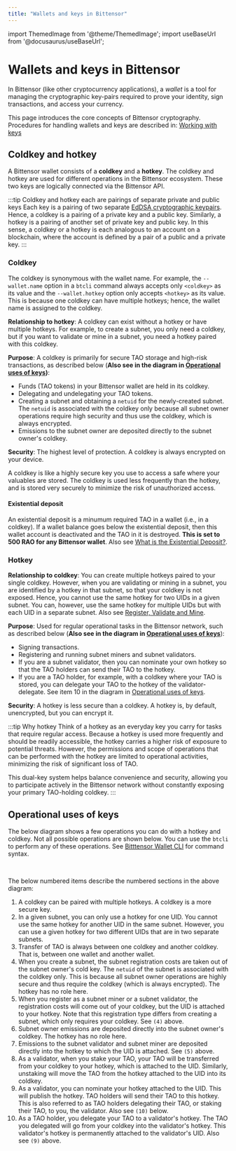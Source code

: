```yaml
---
title: "Wallets and keys in Bittensor"
---
```

import ThemedImage from '@theme/ThemedImage';
import useBaseUrl from '@docusaurus/useBaseUrl';

# Wallets and keys in Bittensor

In Bittensor (like other cryptocurrency applications), a *wallet* is a tool for managing the cryptographic key-pairs required to prove your identity, sign transactions, and access your currency.

This page introduces the core concepts of Bittensor cryptography. Procedures for handling wallets and keys are described in: [Working with keys](../working-with-keys.md)

## Coldkey and hotkey

A Bittensor wallet consists of a **coldkey** and a **hotkey**. The coldkey and hotkey are used for different operations in the Bittensor ecosystem. These two keys are logically connected via the Bittensor API.

:::tip Coldkey and hotkey each are pairings of separate private and public keys
Each key is a pairing of two separate [EdDSA cryptographic keypairs](https://en.wikipedia.org/wiki/EdDSA#Ed25519). Hence, a coldkey is a pairing of a private key and a public key. Similarly, a hotkey is a pairing of another set of private key and public key. In this sense, a coldkey or a hotkey is each analogous to an account on a blockchain, where the account is defined by a pair of a public and a private key.
:::

### Coldkey

The coldkey is synonymous with the wallet name. For example, the `--wallet.name` option in a `btcli` command always accepts only `<coldkey>` as its value and the `--wallet.hotkey` option only accepts `<hotkey>` as its value. This is because one coldkey can have multiple hotkeys; hence, the wallet name is assigned to the coldkey.

**Relationship to hotkey**: A coldkey can exist without a hotkey or have multiple hotkeys. For example, to create a subnet, you only need a coldkey, but if you want to validate or mine in a subnet, you need a hotkey paired with this coldkey.

**Purpose**: A coldkey is primarily for secure TAO storage and high-risk transactions, as described below (**Also see in the diagram in [Operational uses of keys](#operational-uses-of-keys))**:

- Funds (TAO tokens) in your Bittensor wallet are held in its coldkey.
- Delegating and undelegating your TAO tokens.
- Creating a subnet and obtaining a `netuid` for the newly-created subnet. The `netuid` is associated with the coldkey only because all subnet owner operations require high security and thus use the coldkey, which is always encrypted.
- Emissions to the subnet owner are deposited directly to the subnet owner's coldkey.

**Security**: The highest level of protection. A coldkey is always encrypted on your device.

A coldkey is like a highly secure key you use to access a safe where your valuables are stored. The coldkey is used less frequently than the hotkey, and is stored very securely to minimize the risk of unauthorized access.

<!-- <center>
<ThemedImage
alt="Coldkey and hotkey pairings"
sources={{
    light: useBaseUrl('/img/docs/coldkey-hotkey-pairing.svg'),
    dark: useBaseUrl('/img/docs/coldkey-hotkey-pairing.svg'),
  }}
style={{width: 750}}
/>
</center>

<br /> -->
#### Existential deposit

An existential deposit is a minumum required TAO in a wallet (i.e., in a coldkey). If a wallet balance goes below the existential deposit, then this wallet account is deactivated and the TAO in it is destroyed. **This is set to 500 RAO for any Bittensor wallet**. Also see [What is the Existential Deposit?](https://support.polkadot.network/support/solutions/articles/65000168651-what-is-the-existential-deposit-).

### Hotkey 

**Relationship to coldkey**: You can create multiple hotkeys paired to your single coldkey. However, when you are validating or mining in a subnet, you are identified by a hotkey in that subnet, so that your coldkey is not exposed. Hence, you cannot use the same hotkey for two UIDs in a given subnet. You can, however, use the same hotkey for multiple UIDs but with each UID in a separate subnet. Also see [Register, Validate and Mine](../subnets/register-validate-mine.md#register).

**Purpose**: Used for regular operational tasks in the Bittensor network, such as described below (**Also see in the diagram in [Operational uses of keys](#operational-uses-of-keys)**):
  - Signing transactions.
  - Registering and running subnet miners and subnet validators.
  - If you are a subnet validator, then you can nominate your own hotkey so that the TAO holders can send their TAO to the hotkey.
  - If you are a TAO holder, for example, with a coldkey where your TAO is stored, you can delegate your TAO to the hotkey of the validator-delegate. See item 10 in the diagram in [Operational uses of keys](#operational-uses-of-keys).

**Security**: A hotkey is less secure than a coldkey. A hotkey is, by default, unencrypted, but you can encrypt it.

:::tip Why hotkey
Think of a hotkey as an everyday key you carry for tasks that require regular access. Because a hotkey is used more frequently and should be readily accessible, the hotkey carries a higher risk of exposure to potential threats. However, the permissions and scope of operations that can be performed with the hotkey are limited to operational activities, minimizing the risk of significant loss of TAO.

This dual-key system helps balance convenience and security, allowing you to participate actively in the Bittensor network without constantly exposing your primary TAO-holding coldkey.
:::

## Operational uses of keys

The below diagram shows a few operations you can do with a hotkey and coldkey. Not all possible operations are shown below. You can use the `btcli` to perform any of these operations. See [Bitttensor Wallet CLI](../btcli.md#wallets) for command syntax.

<center>
<ThemedImage
alt="Coldkey and hotkey pairings"
sources={{
    light: useBaseUrl('/img/docs/1-operational-uses-of-keys.svg'),
    dark: useBaseUrl('/img/docs/dark-1-operational-uses-of-keys.svg'),
  }}
style={{width: 850}}
/>
</center>

<br />

The below numbered items describe the numbered sections in the above diagram:

1. A coldkey can be paired with multiple hotkeys. A coldkey is a more secure key.
2. In a given subnet, you can only use a hotkey for one UID. You cannot use the same hotkey for another UID in the same subnet. However, you can use a given hotkey for two different UIDs that are in two separate subnets. 
3. Transfer of TAO is always between one coldkey and another coldkey. That is, between one wallet and another wallet. 
4. When you create a subnet, the subnet registration costs are taken out of the subnet owner's cold key. The `netuid` of the subnet is associated with the coldkey only. This is because all subnet owner operations are highly secure and thus require the coldkey (which is always encrypted). The hotkey has no role here.
5. When you register as a subnet miner or a subnet validator, the registration costs will come out of your coldkey, but the UID is attached to your hotkey. Note that this registration type differs from creating a subnet, which only requires your coldkey. See `(4)` above.
6. Subnet owner emissions are deposited directly into the subnet owner's coldkey. The hotkey has no role here.
7. Emissions to the subnet validator and subnet miner are deposited directly into the hotkey to which the UID is attached. See `(5)` above.
8. As a validator, when you stake your TAO, your TAO will be transferred from your coldkey to your hotkey, which is attached to the UID. Similarly, unstaking will move the TAO from the hotkey attached to the UID into its coldkey.
9. As a validator, you can nominate your hotkey attached to the UID. This will publish the hotkey. TAO holders will send their TAO to this hotkey. This is also referred to as TAO holders delegating their TAO, or staking their TAO, to you, the validator. Also see `(10)` below.
10. As a TAO holder, you delegate your TAO to a validator's hotkey. The TAO you delegated will go from your coldkey into the validator's hotkey. This validator's hotkey is permanently attached to the validator's UID. Also see `(9)` above.


